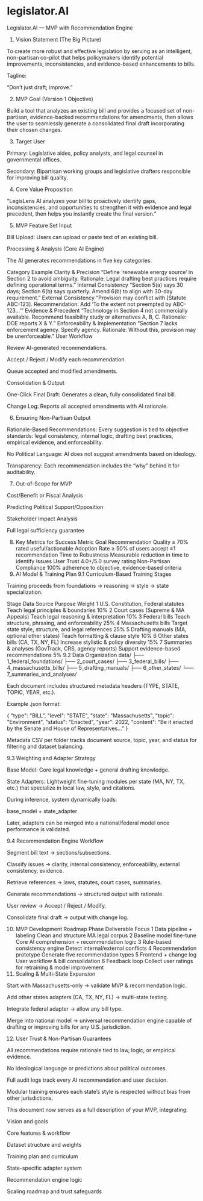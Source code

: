 # legislator.AI
Legislator.AI — MVP with Recommendation Engine
1. Vision Statement (The Big Picture)

To create more robust and effective legislation by serving as an intelligent, non-partisan co-pilot that helps policymakers identify potential improvements, inconsistencies, and evidence-based enhancements to bills.

Tagline:

“Don’t just draft; improve.”

2. MVP Goal (Version 1 Objective)

Build a tool that analyzes an existing bill and provides a focused set of non-partisan, evidence-backed recommendations for amendments, then allows the user to seamlessly generate a consolidated final draft incorporating their chosen changes.

3. Target User

Primary: Legislative aides, policy analysts, and legal counsel in governmental offices.

Secondary: Bipartisan working groups and legislative drafters responsible for improving bill quality.

4. Core Value Proposition

"LegisLens AI analyzes your bill to proactively identify gaps, inconsistencies, and opportunities to strengthen it with evidence and legal precedent, then helps you instantly create the final version."

5. MVP Feature Set
Input

Bill Upload: Users can upload or paste text of an existing bill.

Processing & Analysis (Core AI Engine)

The AI generates recommendations in five key categories:

Category	Example
Clarity & Precision	“Define ‘renewable energy source’ in Section 2 to avoid ambiguity. Rationale: Legal drafting best practices require defining operational terms.”
Internal Consistency	“Section 5(a) says 30 days; Section 6(b) says quarterly. Amend 6(b) to align with 30-day requirement.”
External Consistency	“Provision may conflict with [Statute ABC-123]. Recommendation: Add ‘To the extent not preempted by ABC-123…’”
Evidence & Precedent	“Technology in Section 4 not commercially available. Recommend feasibility study or alternatives A, B, C. Rationale: DOE reports X & Y.”
Enforceability & Implementation	“Section 7 lacks enforcement agency. Specify agency. Rationale: Without this, provision may be unenforceable.”
User Workflow

Review AI-generated recommendations.

Accept / Reject / Modify each recommendation.

Queue accepted and modified amendments.

Consolidation & Output

One-Click Final Draft: Generates a clean, fully consolidated final bill.

Change Log: Reports all accepted amendments with AI rationale.

6. Ensuring Non-Partisan Output

Rationale-Based Recommendations: Every suggestion is tied to objective standards: legal consistency, internal logic, drafting best practices, empirical evidence, and enforceability.

No Political Language: AI does not suggest amendments based on ideology.

Transparency: Each recommendation includes the “why” behind it for auditability.

7. Out-of-Scope for MVP

Cost/Benefit or Fiscal Analysis

Predicting Political Support/Opposition

Stakeholder Impact Analysis

Full legal sufficiency guarantee

8. Key Metrics for Success
Metric	Goal
Recommendation Quality	≥ 70% rated useful/actionable
Adoption Rate	≥ 50% of users accept ≥1 recommendation
Time to Robustness	Measurable reduction in time to identify issues
User Trust	4.0+/5.0 survey rating
Non-Partisan Compliance	100% adherence to objective, evidence-based criteria
9. AI Model & Training Plan
9.1 Curriculum-Based Training Stages

Training proceeds from foundations → reasoning → style → state specialization.

Stage	Data Source	Purpose	Weight
1	U.S. Constitution, Federal statutes	Teach legal principles & boundaries	10%
2	Court cases (Supreme & MA Appeals)	Teach legal reasoning & interpretation	10%
3	Federal bills	Teach structure, phrasing, and enforceability	25%
4	Massachusetts bills	Target state style, structure, and legal references	25%
5	Drafting manuals (MA, optional other states)	Teach formatting & clause style	10%
6	Other states bills (CA, TX, NY, FL)	Increase stylistic & policy diversity	15%
7	Summaries & analyses (GovTrack, CRS, agency reports)	Support evidence-based recommendations	5%
9.2 Data Organization
data/
├── 1_federal_foundations/
├── 2_court_cases/
├── 3_federal_bills/
├── 4_massachusetts_bills/
├── 5_drafting_manuals/
├── 6_other_states/
└── 7_summaries_and_analyses/


Each document includes structured metadata headers (TYPE, STATE, TOPIC, YEAR, etc.).

Example .json format:

{
  "type": "BILL",
  "level": "STATE",
  "state": "Massachusetts",
  "topic": "Environment",
  "status": "Enacted",
  "year": 2022,
  "content": "Be it enacted by the Senate and House of Representatives..."
}


Metadata CSV per folder tracks document source, topic, year, and status for filtering and dataset balancing.

9.3 Weighting and Adapter Strategy

Base Model: Core legal knowledge + general drafting knowledge.

State Adapters: Lightweight fine-tuning modules per state (MA, NY, TX, etc.) that specialize in local law, style, and citations.

During inference, system dynamically loads:

base_model + state_adapter


Later, adapters can be merged into a national/federal model once performance is validated.

9.4 Recommendation Engine Workflow

Segment bill text → sections/subsections.

Classify issues → clarity, internal consistency, enforceability, external consistency, evidence.

Retrieve references → laws, statutes, court cases, summaries.

Generate recommendations → structured output with rationale.

User review → Accept / Reject / Modify.

Consolidate final draft → output with change log.

10. MVP Development Roadmap
Phase	Deliverable	Focus
1	Data pipeline + labeling	Clean and structure MA legal corpus
2	Baseline model fine-tune	Core AI comprehension + recommendation logic
3	Rule-based consistency engine	Detect internal/external conflicts
4	Recommendation prototype	Generate five recommendation types
5	Frontend + change log	User workflow & bill consolidation
6	Feedback loop	Collect user ratings for retraining & model improvement
11. Scaling & Multi-State Expansion

Start with Massachusetts-only → validate MVP & recommendation logic.

Add other states adapters (CA, TX, NY, FL) → multi-state testing.

Integrate federal adapter → allow any bill type.

Merge into national model → universal recommendation engine capable of drafting or improving bills for any U.S. jurisdiction.

12. User Trust & Non-Partisan Guarantees

All recommendations require rationale tied to law, logic, or empirical evidence.

No ideological language or predictions about political outcomes.

Full audit logs track every AI recommendation and user decision.

Modular training ensures each state’s style is respected without bias from other jurisdictions.

This document now serves as a full description of your MVP, integrating:

Vision and goals

Core features & workflow

Dataset structure and weights

Training plan and curriculum

State-specific adapter system

Recommendation engine logic

Scaling roadmap and trust safeguards